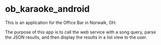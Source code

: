 # ob_karaoke_android

This is an application for the Office Bar in Norwalk, OH.

The purpose of this app is to call the web service with a song query, parse the JSON results, and then display the results in a list view to the user.
